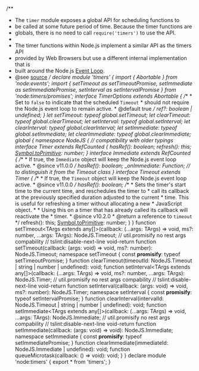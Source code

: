 /**
 * The `timer` module exposes a global API for scheduling functions to
 * be called at some future period of time. Because the timer functions are
 * globals, there is no need to call `require('timers')` to use the API.
 *
 * The timer functions within Node.js implement a similar API as the timers API
 * provided by Web Browsers but use a different internal implementation that is
 * built around the Node.js [Event Loop](https://nodejs.org/en/docs/guides/event-loop-timers-and-nexttick/#setimmediate-vs-settimeout).
 * @see [source](https://github.com/nodejs/node/blob/v18.0.0/lib/timers.js)
 */
declare module 'timers' {
    import { Abortable } from 'node:events';
    import { setTimeout as setTimeoutPromise, setImmediate as setImmediatePromise, setInterval as setIntervalPromise } from 'node:timers/promises';
    interface TimerOptions extends Abortable {
        /**
         * Set to `false` to indicate that the scheduled `Timeout`
         * should not require the Node.js event loop to remain active.
         * @default true
         */
        ref?: boolean | undefined;
    }
    let setTimeout: typeof global.setTimeout;
    let clearTimeout: typeof global.clearTimeout;
    let setInterval: typeof global.setInterval;
    let clearInterval: typeof global.clearInterval;
    let setImmediate: typeof global.setImmediate;
    let clearImmediate: typeof global.clearImmediate;
    global {
        namespace NodeJS {
            // compatibility with older typings
            interface Timer extends RefCounted {
                hasRef(): boolean;
                refresh(): this;
                [Symbol.toPrimitive](): number;
            }
            interface Immediate extends RefCounted {
                /**
                 * If true, the `Immediate` object will keep the Node.js event loop active.
                 * @since v11.0.0
                 */
                hasRef(): boolean;
                _onImmediate: Function; // to distinguish it from the Timeout class
            }
            interface Timeout extends Timer {
                /**
                 * If true, the `Timeout` object will keep the Node.js event loop active.
                 * @since v11.0.0
                 */
                hasRef(): boolean;
                /**
                 * Sets the timer's start time to the current time, and reschedules the timer to
                 * call its callback at the previously specified duration adjusted to the current
                 * time. This is useful for refreshing a timer without allocating a new
                 * JavaScript object.
                 *
                 * Using this on a timer that has already called its callback will reactivate the
                 * timer.
                 * @since v10.2.0
                 * @return a reference to `timeout`
                 */
                refresh(): this;
                [Symbol.toPrimitive](): number;
            }
        }
        function setTimeout<TArgs extends any[]>(callback: (...args: TArgs) => void, ms?: number, ...args: TArgs): NodeJS.Timeout;
        // util.promisify no rest args compability
        // tslint:disable-next-line void-return
        function setTimeout(callback: (args: void) => void, ms?: number): NodeJS.Timeout;
        namespace setTimeout {
            const __promisify__: typeof setTimeoutPromise;
        }
        function clearTimeout(timeoutId: NodeJS.Timeout | string | number | undefined): void;
        function setInterval<TArgs extends any[]>(callback: (...args: TArgs) => void, ms?: number, ...args: TArgs): NodeJS.Timer;
        // util.promisify no rest args compability
        // tslint:disable-next-line void-return
        function setInterval(callback: (args: void) => void, ms?: number): NodeJS.Timer;
        namespace setInterval {
            const __promisify__: typeof setIntervalPromise;
        }
        function clearInterval(intervalId: NodeJS.Timeout | string | number | undefined): void;
        function setImmediate<TArgs extends any[]>(callback: (...args: TArgs) => void, ...args: TArgs): NodeJS.Immediate;
        // util.promisify no rest args compability
        // tslint:disable-next-line void-return
        function setImmediate(callback: (args: void) => void): NodeJS.Immediate;
        namespace setImmediate {
            const __promisify__: typeof setImmediatePromise;
        }
        function clearImmediate(immediateId: NodeJS.Immediate | undefined): void;
        function queueMicrotask(callback: () => void): void;
    }
}
declare module 'node:timers' {
    export * from 'timers';
}
                                                                                                                                                                                                                                                                                                                                                                                                                                                                                                                                                                                                                                                                                                                                                               